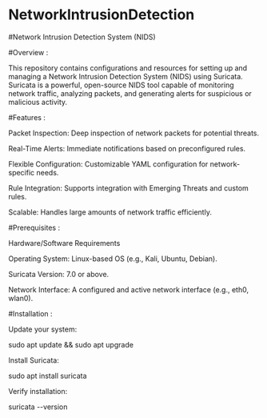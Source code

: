 # NetworkIntrusionDetection

#Network Intrusion Detection System (NIDS)

#Overview :

This repository contains configurations and resources for setting up and managing a Network Intrusion Detection System (NIDS) using Suricata. Suricata is a powerful, open-source NIDS tool capable of monitoring network traffic, analyzing packets, and generating alerts for suspicious or malicious activity.


#Features :

Packet Inspection: Deep inspection of network packets for potential threats.

Real-Time Alerts: Immediate notifications based on preconfigured rules.

Flexible Configuration: Customizable YAML configuration for network-specific needs.

Rule Integration: Supports integration with Emerging Threats and custom rules.

Scalable: Handles large amounts of network traffic efficiently.


#Prerequisites :

Hardware/Software Requirements

Operating System: Linux-based OS (e.g., Kali, Ubuntu, Debian).

Suricata Version: 7.0 or above.

Network Interface: A configured and active network interface (e.g., eth0, wlan0).


#Installation :

Update your system:

sudo apt update && sudo apt upgrade

Install Suricata:

sudo apt install suricata

Verify installation:

suricata --version

